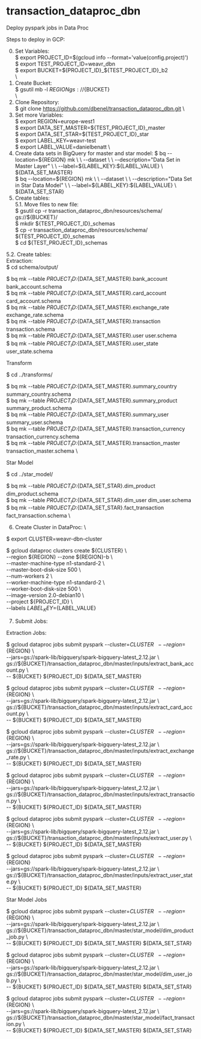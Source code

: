 # transaction_dataproc_dbn
Deploy pyspark jobs in Data Proc


Steps to deploy in GCP:

0. Set Variables:\
$ export PROJECT_ID=$(gcloud info --format='value(config.project)') \
$ export TEST_PROJECT_ID=weavr_dbn \
$ export BUCKET=${PROJECT_ID}_${TEST_PROJECT_ID}_b2 \
\
1. Create Bucket:\
$ gsutil mb -l ${REGION} gs://${BUCKET} \
\
2. Clone Repository: \
$ git clone https://github.com/dbenel/transaction_dataproc_dbn.git 
\
3. Set more Variables: \
$ export REGION=europe-west1 \
$ export DATA_SET_MASTER=${TEST_PROJECT_ID}_master \
$ export DATA_SET_STAR=${TEST_PROJECT_ID}_star \
$ export LABEL_KEY=weavr-test \
$ export LABEL_VALUE=danielbenatt \
4. Create data sets in BigQuery for master and star model:
$ bq --location=${REGION} mk \ \
    --dataset \ \
    --description="Data Set in Master Layer" \ \
    --label=${LABEL_KEY}:${LABEL_VALUE} \ \
	${DATA_SET_MASTER} \
$ bq --location=${REGION} mk \ \
--dataset \ \
--description="Data Set in Star Data Model" \ \
--label=${LABEL_KEY}:${LABEL_VALUE} \ \
${DATA_SET_STAR}
5. Create tables: \
5.1. Move files to new file: \
$ gsutil cp -r transaction_dataproc_dbn/resources/schema/ gs://${BUCKET}/ \
$ mkdir ${TEST_PROJECT_ID}_schemas \
$ cp -r transaction_dataproc_dbn/resources/schema/ ${TEST_PROJECT_ID}_schemas \
$ cd ${TEST_PROJECT_ID}_schemas

5.2. Create tables: \
    Extraction:\
$ cd schema/output/

$ bq mk --table ${PROJECT_ID}:${DATA_SET_MASTER}.bank_account bank_account.schema \
$ bq mk --table ${PROJECT_ID}:${DATA_SET_MASTER}.card_account card_account.schema \
$ bq mk --table ${PROJECT_ID}:${DATA_SET_MASTER}.exchange_rate exchange_rate.schema \
$ bq mk --table ${PROJECT_ID}:${DATA_SET_MASTER}.transaction transaction.schema \
$ bq mk --table ${PROJECT_ID}:${DATA_SET_MASTER}.user user.schema \
$ bq mk --table ${PROJECT_ID}:${DATA_SET_MASTER}.user_state user_state.schema

Transform

$ cd ../transforms/

$ bq mk --table ${PROJECT_ID}:${DATA_SET_MASTER}.summary_country summary_country.schema \
$ bq mk --table ${PROJECT_ID}:${DATA_SET_MASTER}.summary_product summary_product.schema \
$ bq mk --table ${PROJECT_ID}:${DATA_SET_MASTER}.summary_user summary_user.schema \
$ bq mk --table ${PROJECT_ID}:${DATA_SET_MASTER}.transaction_currency transaction_currency.schema \
$ bq mk --table ${PROJECT_ID}:${DATA_SET_MASTER}.transaction_master transaction_master.schema \

Star Model

$ cd ../star_model/

$ bq mk --table ${PROJECT_ID}:${DATA_SET_STAR}.dim_product dim_product.schema \
$ bq mk --table ${PROJECT_ID}:${DATA_SET_STAR}.dim_user dim_user.schema \
$ bq mk --table ${PROJECT_ID}:${DATA_SET_STAR}.fact_transaction fact_transaction.schema \

6. Create Cluster in DataProc:  \

$ export CLUSTER=weavr-dbn-cluster 

$ gcloud dataproc clusters create ${CLUSTER} \ \
--region ${REGION} --zone ${REGION}-b \ \
--master-machine-type n1-standard-2 \ \
--master-boot-disk-size 500 \ \
--num-workers 2 \ \
--worker-machine-type n1-standard-2 \ \
--worker-boot-disk-size 500 \ \
--image-version 2.0-debian10 \ \
--project ${PROJECT_ID} \ \
--labels ${LABEL_KEY}=${LABEL_VALUE} 

7. Submit Jobs:

Extraction Jobs:

$ gcloud dataproc jobs submit pyspark --cluster=${CLUSTER} \ \
--region=${REGION} \ \
--jars=gs://spark-lib/bigquery/spark-bigquery-latest_2.12.jar \ \
gs://${BUCKET}/transaction_dataproc_dbn/master/inputs/extract_bank_account.py \ \
-- ${BUCKET} ${PROJECT_ID} ${DATA_SET_MASTER}

$ gcloud dataproc jobs submit pyspark --cluster=${CLUSTER} \ \
--region=${REGION} \ \
--jars=gs://spark-lib/bigquery/spark-bigquery-latest_2.12.jar \ \
gs://${BUCKET}/transaction_dataproc_dbn/master/inputs/extract_card_account.py \ \
-- ${BUCKET} ${PROJECT_ID} ${DATA_SET_MASTER}

$ gcloud dataproc jobs submit pyspark --cluster=${CLUSTER} \ \
--region=${REGION} \ \
--jars=gs://spark-lib/bigquery/spark-bigquery-latest_2.12.jar \ \
gs://${BUCKET}/transaction_dataproc_dbn/master/inputs/extract_exchange_rate.py \ \
-- ${BUCKET} ${PROJECT_ID} ${DATA_SET_MASTER}

$ gcloud dataproc jobs submit pyspark --cluster=${CLUSTER} \ \
--region=${REGION} \ \
--jars=gs://spark-lib/bigquery/spark-bigquery-latest_2.12.jar \ \
gs://${BUCKET}/transaction_dataproc_dbn/master/inputs/extract_transaction.py \ \
-- ${BUCKET} ${PROJECT_ID} ${DATA_SET_MASTER}

$ gcloud dataproc jobs submit pyspark --cluster=${CLUSTER} \ \
--region=${REGION} \ \
--jars=gs://spark-lib/bigquery/spark-bigquery-latest_2.12.jar \ \
gs://${BUCKET}/transaction_dataproc_dbn/master/inputs/extract_user.py \ \
-- ${BUCKET} ${PROJECT_ID} ${DATA_SET_MASTER}

$ gcloud dataproc jobs submit pyspark --cluster=${CLUSTER} \ \
--region=${REGION} \
--jars=gs://spark-lib/bigquery/spark-bigquery-latest_2.12.jar \ \
gs://${BUCKET}/transaction_dataproc_dbn/master/inputs/extract_user_state.py \ \
-- ${BUCKET} ${PROJECT_ID} ${DATA_SET_MASTER}


Star Model Jobs

$ gcloud dataproc jobs submit pyspark --cluster=${CLUSTER} \ \
--region=${REGION} \ \
--jars=gs://spark-lib/bigquery/spark-bigquery-latest_2.12.jar \ \
gs://${BUCKET}/transaction_dataproc_dbn/master/star_model/dim_product_job.py \ \
-- ${BUCKET} ${PROJECT_ID} ${DATA_SET_MASTER} ${DATA_SET_STAR}

$ gcloud dataproc jobs submit pyspark --cluster=${CLUSTER} \ \
--region=${REGION} \ \
--jars=gs://spark-lib/bigquery/spark-bigquery-latest_2.12.jar \ \
gs://${BUCKET}/transaction_dataproc_dbn/master/star_model/dim_user_job.py \ \
-- ${BUCKET} ${PROJECT_ID} ${DATA_SET_MASTER} ${DATA_SET_STAR}

$ gcloud dataproc jobs submit pyspark --cluster=${CLUSTER} \ \
--region=${REGION} \ \
--jars=gs://spark-lib/bigquery/spark-bigquery-latest_2.12.jar \ \
gs://${BUCKET}/transaction_dataproc_dbn/master/star_model/fact_transaction.py \ \
-- ${BUCKET} ${PROJECT_ID} ${DATA_SET_MASTER} ${DATA_SET_STAR}


